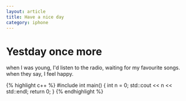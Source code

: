 ```yaml
---
layout: article
title: Have a nice day
category: iphone
---
```

# Yestday once more
when I was young, I'd listen to the radio, waiting for my favourite songs.
when they say, I feel happy.

{% highlight c++ %}
#include <iostream>
int main()
{
    int n = 0;
    std::cout << n << std::endl;
	return 0;
}
{% endhighlight %}

